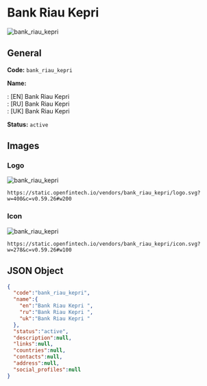 
# Bank Riau Kepri  
![bank_riau_kepri](https://static.openfintech.io/vendors/bank_riau_kepri/logo.svg?w=400&c=v0.59.26#w200)  

## General 
 
**Code:** `bank_riau_kepri` 
 
**Name:** 
 
:	[EN] Bank Riau Kepri  
:	[RU] Bank Riau Kepri  
:	[UK] Bank Riau Kepri  
 
**Status:** `active` 
 

## Images 

### Logo 
 
![bank_riau_kepri](https://static.openfintech.io/vendors/bank_riau_kepri/logo.svg?w=400&c=v0.59.26#w200)  

```
https://static.openfintech.io/vendors/bank_riau_kepri/logo.svg?w=400&c=v0.59.26#w200
```  

### Icon 
 
![bank_riau_kepri](https://static.openfintech.io/vendors/bank_riau_kepri/icon.svg?w=278&c=v0.59.26#w100)  

```
https://static.openfintech.io/vendors/bank_riau_kepri/icon.svg?w=278&c=v0.59.26#w100
```  

## JSON Object 

```json
{
  "code":"bank_riau_kepri",
  "name":{
    "en":"Bank Riau Kepri ",
    "ru":"Bank Riau Kepri ",
    "uk":"Bank Riau Kepri "
  },
  "status":"active",
  "description":null,
  "links":null,
  "countries":null,
  "contacts":null,
  "address":null,
  "social_profiles":null
}
```  
